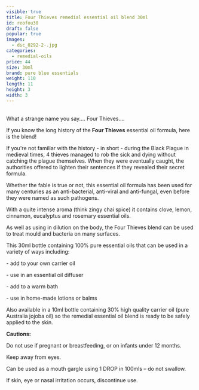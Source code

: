 ```yaml
---
visible: true
title: Four Thieves remedial essential oil blend 30ml
id: reofou30
draft: false
popular: true
images:
  - dsc_0292-2-.jpg
categories:
  - remedial-oils
price: 44
size: 30ml
brand: pure blue essentials
weight: 110
length: 11
height: 3
width: 3
---
```

\
What a strange name you say....  Four Thieves....

If you know the long history of the **Four Thieves** essential oil formula, here is the blend!

If you're not familiar with the history - in short - during the Black Plague in medieval times, 4 thieves managed to rob the sick and dying without catching the plague themselves. When they were eventually caught, the authorities offered to lighten their sentences if they revealed their secret formula.

Whether the fable is true or not, this essential oil formula has been used for many centuries as an anti-bacterial, anti-viral and anti-fungal, even before they were named as such pathogens.

With a quite intense aroma (think zingy chai spice) it contains clove, lemon, cinnamon, eucalyptus and rosemary essential oils.

As well as using in dilution on the body, the Four Thieves blend can be used to treat mould and bacteria on many surfaces.

This 30ml bottle containing 100% pure essential oils that can be used in a variety of ways including:

\- add to your own carrier oil

\- use in an essential oil diffuser

\- add to a warm bath

\- use in home-made lotions or balms

Also available in a 10ml bottle containing 30% high quality carrier oil (pure Australia jojoba oil) so the remedial essential oil blend is ready to be safely applied to the skin.

**Cautions:**

Do not use if pregnant or breastfeeding, or on infants under 12 months.

Keep away from eyes.

Can be used as a mouth gargle using 1 DROP in 100mls – do not swallow.

If skin, eye or nasal irritation occurs, discontinue use.
